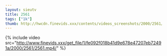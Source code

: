```yaml
--- 
layout: sieutv
title: 2561
tags: ["1k"]
thumb: http://hwcdn.finevids.xxx/contents/videos_screenshots/2000/2561/preview.mp4.jpg
---
```

{% include video src="http://www.finevids.xxx/get_file/1/fe092f018b41d9e678e47207eb72491a/2000/2561/2561.mp4/" %} 
